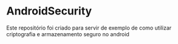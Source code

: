 # AndroidSecurity
Este repositório foi criado para servir de exemplo de como utilizar criptografia e armazenamento seguro no android
